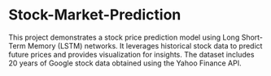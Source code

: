 # Stock-Market-Prediction
This project demonstrates a stock price prediction model using Long Short-Term Memory (LSTM) networks. It leverages historical stock data to predict future prices and provides visualization for insights. The dataset includes 20 years of Google stock data obtained using the Yahoo Finance API.
